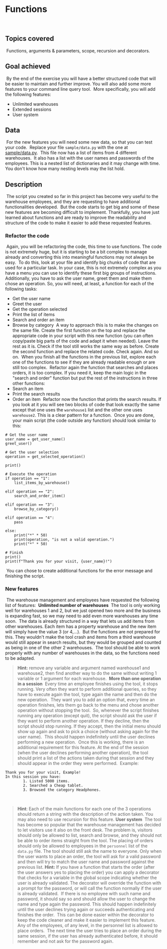 # Functions
​
## Topics covered
​
Functions, arguments & parameters, scope, recursion and decorators.
​
## Goal achieved
​
By the end of the exercise you will have a better structured code that will be easier to maintain and further improve. You will also add some more features to your command line query tool.
​
More specifically, you will add the following features:
​
- Unlimited warehouses
- Extended sessions
- User system
  ​
## Data
​
For the new features you will need some new data, so that you can test your code.
​
Replace your file `sample/data.py` with the one at [sample/data.py](sample/data.py).
​
This file now has a list of items from 4 different warehouses.
​
It also has a list with the user names and passwords of the employees. This is a nested list of dictionaries and it may change with time. You don't know how many nesting levels may the list hold.
​
​
## Description
​
The script you created so far in this project has become very useful to the warehouse employees, and they are requesting to have additional functionalities developed.
​
But the code starts to get big and some of these new features are becoming difficult to implement. Thankfully, you have just learned about functions and are ready to improve the readability and structure of the code to make it easier to add these requested features.
​
### Refactor the code
​
Again, you will be refactoring the code, this time to use functions. The code is not extremely huge, but it is starting to be a bit complex to manage already and converting this into meaningful functions may not always be easy.
​
To do this, look at your file and identify big chunks of code that are used for a particular task. In your case, this is not extremely complex as you have a menu you can use to identify these first big groups of instructions. Additionally, you have to ask the user name, greet them and make them chose an operation. So, you will need, at least, a function for each of the following tasks:
​
- Get the user name
- Greet the user
- Get the operation selected
- Print the list of items
- Search and order an item
- Browse by category
  ​
  A way to approach this is to make the changes on the same file. Create the first function on the top and replace the appropriate code in your script with this new function (you can often copy/paste big parts of the code and adapt it when needed). Leave the rest as it is. Check if the tool still works the same way as before. Create the second function and replace the related code. Check again. And so on.
  ​
  When you finish all the functions in the previous list, explore each one of the functions to see if they are already readable enough or are still too complex.
  ​
  Refactor again the function that searches and places orders, it is too complex. If you need it, keep the main logic in the "search and order" function but put the rest of the instructions in three other functions:
  ​
- Search an item
- Print the search results
- Order an item
  ​
  Refactor now the function that prints the search results. If you look at it you will see two blocks of code that look exactly the same except that one uses the `warehouse1` list and the other one uses `warehouse2`. This is a clear pattern for a function.
  ​
  Once you are done, your main script (the code outside any function) should look similar to this:
  ​
```
# Get the user name
user_name = get_user_name()
greet_user()
​
# Get the user selection
operation = get_selected_operation()
​
print()
​
# Execute the operation
if operation == "1":
    list_items_by_warehouse()
​
elif operation == "2":
    search_and_order_item()
​
elif operation == "3":
    browse_by_category()
​
elif operation == "4":
    pass
​
else:
    print("*" * 50)
    print(operation, "is not a valid operation.")
    print("*" * 50)
​
# Finish
print()
print(f"Thank you for your visit, {user_name}!")
```
​
You can chose to create additional functions for the error message and finishing the script.
​
### New features
​
The warehouse management and employees have requested the following list of features:
​
**Unlimited number of warehouses**
​
The tool is only working well for warehouses 1 and 2, but we just opened two more and the business is expanding fast, so we may need to add even more warehouses any time soon.
​
The data is already structured in a way that lets us add items from other warehouses. Each item has a property warehouse and the new item will simply have the value 3 (or 4,...).
​
But the functions are not prepared for this. They wouldn't make the tool crash and items from a third warehouse would still appear in search results, but they would be grouped and counted as being in one of the other 2 warehouses.
​
The tool should be able to work properly with any number of warehouses in the data, so the functions need to be adapted.
​
> **Hint:** remove any variable and argument named warehouse1 and warehouse2, then find another way to do the same without writing 1 variable or 1 argument for each warehouse.
​
**More than one operation in a session**
​
Every time an employee finishes using the tool, it stops running. Very often they want to perform additional queries, so they have to execute again the tool, type again the name and then do the new operation.
​
They want you to add an option that, every time an operation finishes, lets them go back to the menu and chose another operation without stopping the tool.
​
So, whenever the script finishes running any operation (except quit), the script should ask the user if they want to perform another operation. If they decline, then the script should stop running. If they accept, then the initial menu should show up again and ask to pick a choice (without asking again for the user name).
​
This should happen indefinitely until the user declines performing a new operation.
​
Once this is working, there is an additional requirement for this feature. At the end of the session (when the user declines performing another operation), the tool should print a list of the actions taken during that session and they should appear in the order they were performed.
​
Example:
​
```
Thank you for your visit, Example!
In this session you have:
        1. Listed 5000 items.
        2. Searched a Cheap tablet.
        3. Browsed the category Headphones.
```
​
> **Hint**: Each of the main functions for each one of the 3 operations should return a string with the description of the action taken. You may also need to use recursion for this feature.
​
**User system**
​
The tool has become so popular that the warehouse management has decided to let visitors use it also on the front desk. The problem is, visitors should only be allowed to list, search and browse, and they should not be able to order items straight from the tool. The placing of orders should only be allowed to employees in the `personnel` list of the `data.py` file.
​
The tool should still ask the name to everyone. Only when the user wants to place an order, the tool will ask for a valid password and then will try to match the user name and password against the previous list.
​
> **Hint:** If you have a function that starts the order (after the user answers yes to placing the order) you can apply a decorator that checks for a variable in the global scope indicating whether the user is already validated. The decorator will override the function with a prompt for the password, or will call the function normally if the user is already validated.
​
If there is no employee with such name and password, it should say so and should allow the user to change the name and type again the password. This should happen indefinitely until the user declines trying again or succeeds authenticating and finishes the order.
​
> This can be done easier within the decorator to keep the code cleaner and make it easier to implement this feature.
​
Any of the employees, of any level, in the personnel list is allowed to place orders.
​
The next time the user tries to place an order during the same session, if the user has already authenticated before, it should remember and not ask for the password again.
```
